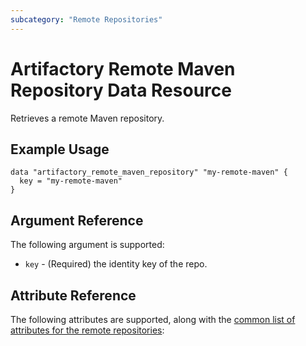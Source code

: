 ```yaml
---
subcategory: "Remote Repositories"
---
```

# Artifactory Remote Maven Repository Data Resource

Retrieves a remote Maven repository.

## Example Usage

```hcl
data "artifactory_remote_maven_repository" "my-remote-maven" {
  key = "my-remote-maven"
}
```

## Argument Reference

The following argument is supported:

* `key` - (Required) the identity key of the repo.

## Attribute Reference

The following attributes are supported, along with the [common list of attributes for the remote repositories](remote.md):